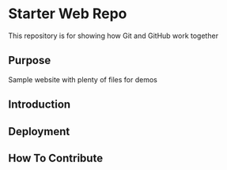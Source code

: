 # Starter Web Repo

This repository is for showing how Git and GitHub work together

## Purpose

Sample website with plenty of files for demos

## Introduction

## Deployment

## How To Contribute
